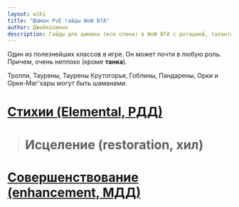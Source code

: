 ```yaml
---
layout: wiki
title: "Шаман PvE гайды WoW BfA"
author: Джойказинно
description: Гайды для шамана (все спеки) в WoW BfA с ротацией, талантами для рейдов/мифик+, характеристиками и советами.
---
```

Один из полезнейших классов в игре. Он может почти в любую роль. Причем, очень неплохо (кроме **танка**).

Тролли, Таурены, Таурены Крутогорья, Гоблины, Пандарены, Орки и Орки-Маг'хары могут быть шаманами.

# [Стихии (Elemental, РДД)](/wiki/classes/shaman/elemental)
> # Исцеление (restoration, хил)
# [Совершенствование (enhancement, МДД)](/wiki/classes/shaman/enhancement)
